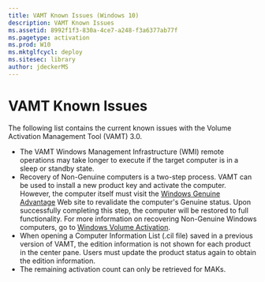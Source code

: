 ```yaml
---
title: VAMT Known Issues (Windows 10)
description: VAMT Known Issues
ms.assetid: 8992f1f3-830a-4ce7-a248-f3a6377ab77f
ms.pagetype: activation
ms.prod: W10
ms.mktglfcycl: deploy
ms.sitesec: library
author: jdeckerMS
---
```

# VAMT Known Issues
The following list contains the current known issues with the Volume Activation Management Tool (VAMT) 3.0.
-   The VAMT Windows Management Infrastructure (WMI) remote operations may take longer to execute if the target computer is in a sleep or standby state.
-   Recovery of Non-Genuine computers is a two-step process. VAMT can be used to install a new product key and activate the computer. However, the computer itself must visit the [Windows Genuine Advantage](http://go.microsoft.com/fwlink/p/?linkid=182914) Web site to revalidate the computer's Genuine status. Upon successfully completing this step, the computer will be restored to full functionality. For more information on recovering Non-Genuine Windows computers, go to [Windows Volume Activation](http://go.microsoft.com/fwlink/p/?linkid=184668).
-   When opening a Computer Information List (.cil file) saved in a previous version of VAMT, the edition information is not shown for each product in the center pane. Users must update the product status again to obtain the edition information.
-   The remaining activation count can only be retrieved for MAKs.
 
 

